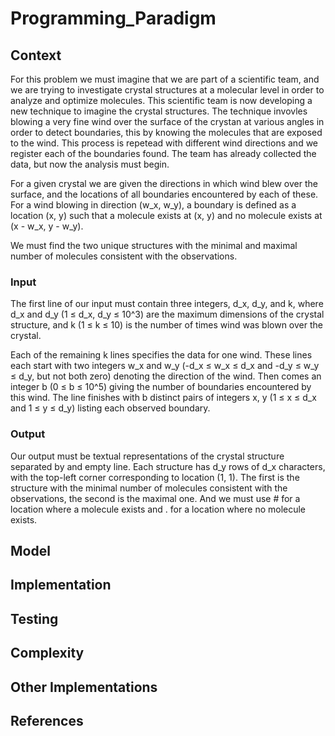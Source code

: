 # Programming_Paradigm

## Context

For this problem we must imagine that we are part of a scientific team, and we are trying to investigate crystal structures at a molecular level in order to analyze and optimize molecules. This scientific team is now developing a new technique to imagine the crystal structures. The technique invovles blowing a very fine wind over the surface of the crystan at various angles in order to detect boundaries, this by knowing the molecules that are exposed to the wind. This process is repetead with different wind directions and we register each of the boundaries found. The team has already collected the data, but now the analysis must begin.

For a given crystal we are given the directions in which wind blew over the surface, and the locations of all boundaries encountered by each of these. For a wind blowing in direction (w_x, w_y), a boundary is defined as a location (x, y) such that a molecule exists at (x, y) and no molecule exists at (x - w_x, y - w_y).

We must find the two unique structures with the minimal and maximal number of molecules consistent with the observations. 

### Input

The first line of our input must contain three integers, d_x, d_y, and k, where d_x and d_y (1 ≤ d_x, d_y ≤ 10^3) are the maximum dimensions of the crystal structure, and k (1 ≤ k ≤ 10) is the number of times wind was blown over the crystal.

Each of the remaining k lines specifies the data for one wind. These lines each start with two integers w_x and w_y (-d_x ≤ w_x ≤ d_x and -d_y ≤ w_y ≤ d_y, but not both zero) denoting the direction of the wind. Then comes an integer b (0 ≤ b ≤ 10^5) giving the number of boundaries encountered by this wind. The line finishes with b distinct pairs of integers x, y (1 ≤ x ≤ d_x and 1 ≤ y ≤ d_y) listing each observed boundary.

### Output

Our output must be textual representations of the crystal structure separated by and empty line. Each structure has d_y rows of d_x characters, with the top-left corner corresponding to location (1, 1). The first is the structure with the minimal number of molecules consistent with the observations, the second is the maximal one. And we must use # for a location where a molecule exists and . for a location where no molecule exists.

## Model

## Implementation

## Testing

## Complexity

## Other Implementations

## References

